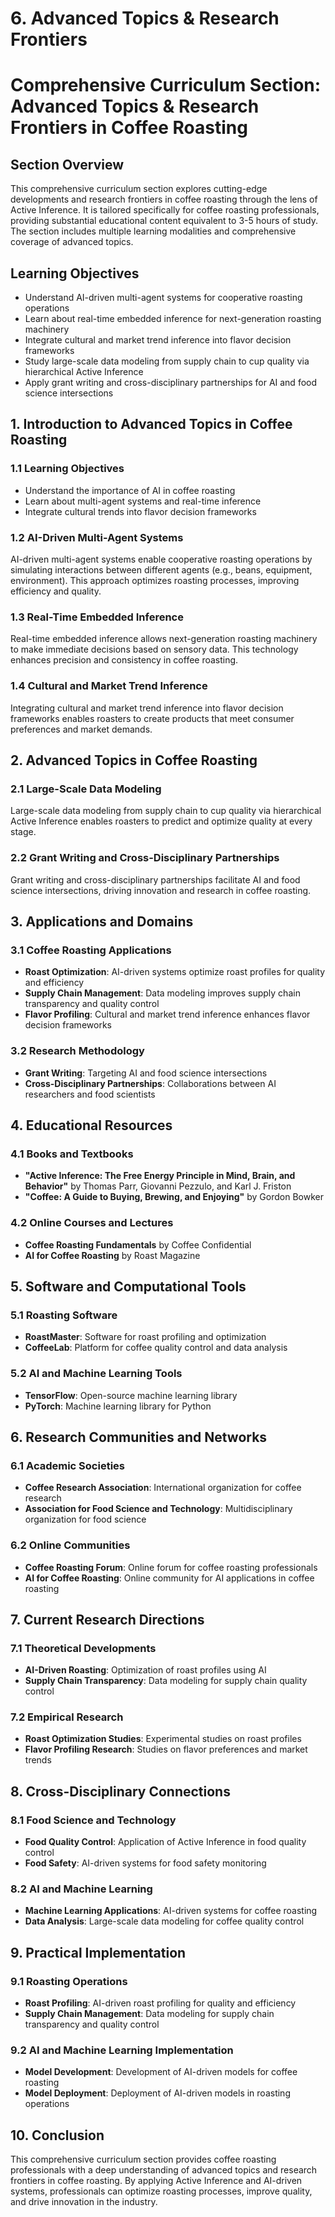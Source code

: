 # 6. Advanced Topics & Research Frontiers

# Comprehensive Curriculum Section: Advanced Topics & Research Frontiers in Coffee Roasting

## Section Overview
This comprehensive curriculum section explores cutting-edge developments and research frontiers in coffee roasting through the lens of Active Inference. It is tailored specifically for coffee roasting professionals, providing substantial educational content equivalent to 3-5 hours of study. The section includes multiple learning modalities and comprehensive coverage of advanced topics.

## Learning Objectives
- Understand AI-driven multi-agent systems for cooperative roasting operations
- Learn about real-time embedded inference for next-generation roasting machinery
- Integrate cultural and market trend inference into flavor decision frameworks
- Study large-scale data modeling from supply chain to cup quality via hierarchical Active Inference
- Apply grant writing and cross-disciplinary partnerships for AI and food science intersections

## 1. Introduction to Advanced Topics in Coffee Roasting
### 1.1 Learning Objectives
- Understand the importance of AI in coffee roasting
- Learn about multi-agent systems and real-time inference
- Integrate cultural trends into flavor decision frameworks

### 1.2 AI-Driven Multi-Agent Systems
AI-driven multi-agent systems enable cooperative roasting operations by simulating interactions between different agents (e.g., beans, equipment, environment). This approach optimizes roasting processes, improving efficiency and quality.

### 1.3 Real-Time Embedded Inference
Real-time embedded inference allows next-generation roasting machinery to make immediate decisions based on sensory data. This technology enhances precision and consistency in coffee roasting.

### 1.4 Cultural and Market Trend Inference
Integrating cultural and market trend inference into flavor decision frameworks enables roasters to create products that meet consumer preferences and market demands.

## 2. Advanced Topics in Coffee Roasting
### 2.1 Large-Scale Data Modeling
Large-scale data modeling from supply chain to cup quality via hierarchical Active Inference enables roasters to predict and optimize quality at every stage.

### 2.2 Grant Writing and Cross-Disciplinary Partnerships
Grant writing and cross-disciplinary partnerships facilitate AI and food science intersections, driving innovation and research in coffee roasting.

## 3. Applications and Domains
### 3.1 Coffee Roasting Applications
- **Roast Optimization**: AI-driven systems optimize roast profiles for quality and efficiency
- **Supply Chain Management**: Data modeling improves supply chain transparency and quality control
- **Flavor Profiling**: Cultural and market trend inference enhances flavor decision frameworks

### 3.2 Research Methodology
- **Grant Writing**: Targeting AI and food science intersections
- **Cross-Disciplinary Partnerships**: Collaborations between AI researchers and food scientists

## 4. Educational Resources
### 4.1 Books and Textbooks
- **"Active Inference: The Free Energy Principle in Mind, Brain, and Behavior"** by Thomas Parr, Giovanni Pezzulo, and Karl J. Friston
- **"Coffee: A Guide to Buying, Brewing, and Enjoying"** by Gordon Bowker

### 4.2 Online Courses and Lectures
- **Coffee Roasting Fundamentals** by Coffee Confidential
- **AI for Coffee Roasting** by Roast Magazine

## 5. Software and Computational Tools
### 5.1 Roasting Software
- **RoastMaster**: Software for roast profiling and optimization
- **CoffeeLab**: Platform for coffee quality control and data analysis

### 5.2 AI and Machine Learning Tools
- **TensorFlow**: Open-source machine learning library
- **PyTorch**: Machine learning library for Python

## 6. Research Communities and Networks
### 6.1 Academic Societies
- **Coffee Research Association**: International organization for coffee research
- **Association for Food Science and Technology**: Multidisciplinary organization for food science

### 6.2 Online Communities
- **Coffee Roasting Forum**: Online forum for coffee roasting professionals
- **AI for Coffee Roasting**: Online community for AI applications in coffee roasting

## 7. Current Research Directions
### 7.1 Theoretical Developments
- **AI-Driven Roasting**: Optimization of roast profiles using AI
- **Supply Chain Transparency**: Data modeling for supply chain quality control

### 7.2 Empirical Research
- **Roast Optimization Studies**: Experimental studies on roast profiles
- **Flavor Profiling Research**: Studies on flavor preferences and market trends

## 8. Cross-Disciplinary Connections
### 8.1 Food Science and Technology
- **Food Quality Control**: Application of Active Inference in food quality control
- **Food Safety**: AI-driven systems for food safety monitoring

### 8.2 AI and Machine Learning
- **Machine Learning Applications**: AI-driven systems for coffee roasting
- **Data Analysis**: Large-scale data modeling for coffee quality control

## 9. Practical Implementation
### 9.1 Roasting Operations
- **Roast Profiling**: AI-driven roast profiling for quality and efficiency
- **Supply Chain Management**: Data modeling for supply chain transparency and quality control

### 9.2 AI and Machine Learning Implementation
- **Model Development**: Development of AI-driven models for coffee roasting
- **Model Deployment**: Deployment of AI-driven models in roasting operations

## 10. Conclusion
This comprehensive curriculum section provides coffee roasting professionals with a deep understanding of advanced topics and research frontiers in coffee roasting. By applying Active Inference and AI-driven systems, professionals can optimize roasting processes, improve quality, and drive innovation in the industry.